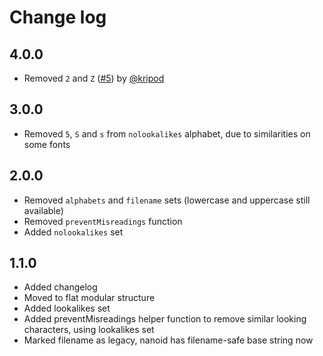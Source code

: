 # Change log

## 4.0.0

- Removed `2` and `Z` ([#5](https://github.com/CyberAP/nanoid-dictionary/pull/5)) by [@kripod](https://github.com/kripod)

## 3.0.0

- Removed `5`, `S` and `s` from `nolookalikes` alphabet, due to similarities on some fonts

## 2.0.0

- Removed `alphabets` and `filename` sets (lowercase and uppercase still available)
- Removed `preventMisreadings` function
- Added `nolookalikes` set

## 1.1.0

- Added changelog
- Moved to flat modular structure
- Added lookalikes set
- Added preventMisreadings helper function to remove similar looking characters, using lookalikes set
- Marked filename as legacy, nanoid has filename-safe base string now
